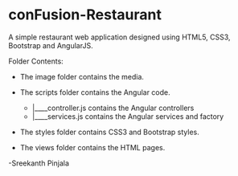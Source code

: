# conFusion-Restaurant
A simple restaurant web application designed using HTML5, CSS3, Bootstrap and AngularJS.

Folder Contents:

  - The image folder contains the media.
  - The scripts folder contains the Angular code.
    * |____controller.js contains the Angular controllers
    * |____services.js contains the Angular services and factory
  
  - The styles folder contains CSS3 and Bootstrap styles.
  - The views folder contains the HTML pages.
  

-Sreekanth Pinjala
